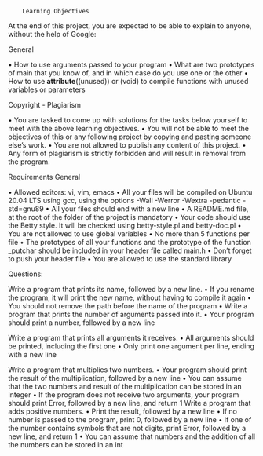 		Learning Objectives

At the end of this project, you are expected to be able to explain to anyone, without the help of Google:


General

•	How to use arguments passed to your program
•	What are two prototypes of main that you know of, and in which case do you use one or the other
•	How to use __attribute__((unused)) or (void) to compile functions with unused variables or parameters

Copyright - Plagiarism

•	You are tasked to come up with solutions for the tasks below yourself to meet with the above learning objectives.
•	You will not be able to meet the objectives of this or any following project by copying and pasting someone else’s work.
•	You are not allowed to publish any content of this project.
•	Any form of plagiarism is strictly forbidden and will result in removal from the program.


Requirements
General

•	Allowed editors: vi, vim, emacs
•	All your files will be compiled on Ubuntu 20.04 LTS using gcc, using the options -Wall -Werror -Wextra -pedantic -std=gnu89
•	All your files should end with a new line
•	A README.md file, at the root of the folder of the project is mandatory
•	Your code should use the Betty style. It will be checked using betty-style.pl and betty-doc.pl
•	You are not allowed to use global variables
•	No more than 5 functions per file
•	The prototypes of all your functions and the prototype of the function _putchar should be included in your header file called main.h
•	Don’t forget to push your header file
•	You are allowed to use the standard library


Questions:

Write a program that prints its name, followed by a new line.
•	If you rename the program, it will print the new name, without having to compile it again
•	You should not remove the path before the name of the program
•
Write a program that prints the number of arguments passed into it.
•	Your program should print a number, followed by a new line


Write a program that prints all arguments it receives.
•	All arguments should be printed, including the first one
•	Only print one argument per line, ending with a new line

Write a program that multiplies two numbers.
•	Your program should print the result of the multiplication, followed by a new line
•	You can assume that the two numbers and result of the multiplication can be stored in an integer
•	If the program does not receive two arguments, your program should print Error, followed by a new line, and return 1
Write a program that adds positive numbers.
•	Print the result, followed by a new line
•	If no number is passed to the program, print 0, followed by a new line
•	If one of the number contains symbols that are not digits, print Error, followed by a new line, and return 1
•	You can assume that numbers and the addition of all the numbers can be stored in an int

